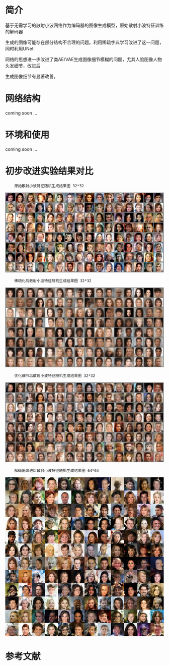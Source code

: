 # 简介

基于无需学习的散射小波网络作为编码器的图像生成模型，原始散射小波特征训练的解码器

生成的图像可能存在部分结构不合理的问题。利用稀疏字典学习改进了这一问题，同时利用UNet

网络的思想进一步改进了类AE/VAE生成图像细节模糊的问题，尤其人脸图像人物头发细节，改进后

生成图像细节有显著改善。

# 网络结构

   coming soon ...

# 环境和使用

   coming soon ...

# 初步改进实验结果对比 

        原始散射小波特征随机生成结果图 32*32        

![image](./results/100epoch_celeba_n_images128_sgm_color.png)                      


        稀疏化后散射小波特征随机生成结果图 32*32     

![image](./results/100epoch_celeba_n_images128_sgm_color_l1.png)                    


        优化细节后散射小波特征随机生成结果图 32*32 

![image](./results/100epoch_celeba_n_images128_128s_256s_512s.png) 

        解码器改进后散射小波特征随机生成结果图 64*64 

![image](./results/demo64.jpeg)



  
# 参考文献
 



